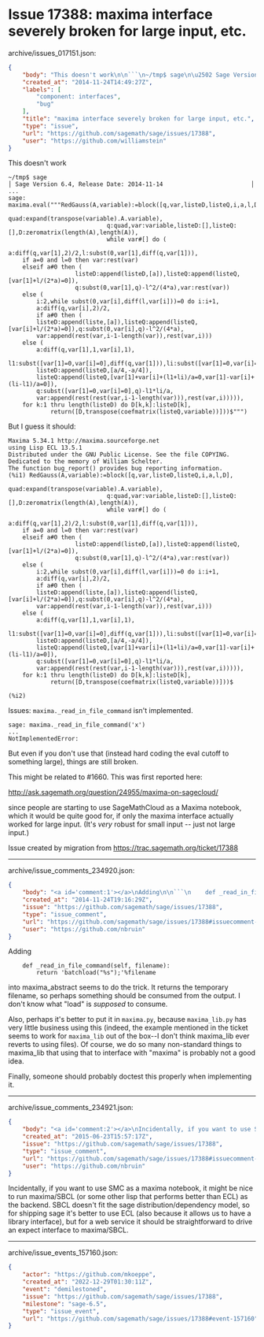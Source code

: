 # Issue 17388: maxima interface severely broken for large input, etc.

archive/issues_017151.json:
```json
{
    "body": "This doesn't work\n\n```\n~/tmp$ sage\n\u2502 Sage Version 6.4, Release Date: 2014-11-14                         \u2502\n...\nsage: maxima.eval(\"\"\"RedGauss(A,variable):=block([q,var,listeD,listeQ,i,a,l,D],\n                            quad:expand(transpose(variable).A.variable),\n                            q:quad,var:variable,listeD:[],listeQ:[],D:zeromatrix(length(A),length(A)),\n                            while var#[] do (\n                            a:diff(q,var[1],2)/2,l:subst(0,var[1],diff(q,var[1])),\n    if a=0 and l=0 then var:rest(var)\n    elseif a#0 then (\n                   listeD:append(listeD,[a]),listeQ:append(listeQ,[var[1]+l/(2*a)=0]),\n                   q:subst(0,var[1],q)-l^2/(4*a),var:rest(var))\n    else (\n        i:2,while subst(0,var[i],diff(l,var[i]))=0 do i:i+1,\n        a:diff(q,var[i],2)/2,\n        if a#0 then (\n        listeD:append(liste,[a]),listeQ:append(listeQ,[var[i]+l/(2*a)=0]),q:subst(0,var[i],q)-l^2/(4*a),\n        var:append(rest(var,i-1-length(var)),rest(var,i)))\n    else (\n        a:diff(q,var[1],1,var[i],1),\n        l1:subst([var[1]=0,var[i]=0],diff(q,var[1])),li:subst([var[1]=0,var[i]=0],diff(q,var[i])),\n        listeD:append(listeD,[a/4,-a/4]),\n        listeQ:append(listeQ,[var[1]+var[i]+(l1+li)/a=0,var[1]-var[i]+(li-l1)/a=0]),\n        q:subst([var[1]=0,var[i]=0],q)-l1*li/a,\n        var:append(rest(rest(var,i-1-length(var))),rest(var,i))))),\n    for k:1 thru length(listeD) do D[k,k]:listeD[k],\n            return([D,transpose(coefmatrix(listeQ,variable))]))$\"\"\") \n```\n\nBut I guess it should:\n\n```\nMaxima 5.34.1 http://maxima.sourceforge.net\nusing Lisp ECL 13.5.1\nDistributed under the GNU Public License. See the file COPYING.\nDedicated to the memory of William Schelter.\nThe function bug_report() provides bug reporting information.\n(%i1) RedGauss(A,variable):=block([q,var,listeD,listeQ,i,a,l,D],\n                            quad:expand(transpose(variable).A.variable),\n                            q:quad,var:variable,listeD:[],listeQ:[],D:zeromatrix(length(A),length(A)),\n                            while var#[] do (\n                            a:diff(q,var[1],2)/2,l:subst(0,var[1],diff(q,var[1])),\n    if a=0 and l=0 then var:rest(var)\n    elseif a#0 then (\n                   listeD:append(listeD,[a]),listeQ:append(listeQ,[var[1]+l/(2*a)=0]),\n                   q:subst(0,var[1],q)-l^2/(4*a),var:rest(var))\n    else (\n        i:2,while subst(0,var[i],diff(l,var[i]))=0 do i:i+1,\n        a:diff(q,var[i],2)/2,\n        if a#0 then (\n        listeD:append(liste,[a]),listeQ:append(listeQ,[var[i]+l/(2*a)=0]),q:subst(0,var[i],q)-l^2/(4*a),\n        var:append(rest(var,i-1-length(var)),rest(var,i)))\n    else (\n        a:diff(q,var[1],1,var[i],1),\n        l1:subst([var[1]=0,var[i]=0],diff(q,var[1])),li:subst([var[1]=0,var[i]=0],diff(q,var[i])),\n        listeD:append(listeD,[a/4,-a/4]),\n        listeQ:append(listeQ,[var[1]+var[i]+(l1+li)/a=0,var[1]-var[i]+(li-l1)/a=0]),\n        q:subst([var[1]=0,var[i]=0],q)-l1*li/a,\n        var:append(rest(rest(var,i-1-length(var))),rest(var,i))))),\n    for k:1 thru length(listeD) do D[k,k]:listeD[k],\n            return([D,transpose(coefmatrix(listeQ,variable))]))$\n \n(%i2)\n```\n\n\nIssues: `maxima._read_in_file_command` isn't implemented. \n\n```\nsage: maxima._read_in_file_command('x')\n...\nNotImplementedError:\n```\n\n But even if you don't use that (instead hard coding the eval cutoff to something large), things are still broken.\n\nThis might be related to #1660.  This was first reported here: \n\n  http://ask.sagemath.org/question/24955/maxima-on-sagecloud/  \n\nsince people are starting to use SageMathCloud as a Maxima notebook, which it would be quite good for, if only the maxima interface actually worked for large input.  (It's *very* robust for small input -- just not large input.)\n\nIssue created by migration from https://trac.sagemath.org/ticket/17388\n\n",
    "created_at": "2014-11-24T14:49:27Z",
    "labels": [
        "component: interfaces",
        "bug"
    ],
    "title": "maxima interface severely broken for large input, etc.",
    "type": "issue",
    "url": "https://github.com/sagemath/sage/issues/17388",
    "user": "https://github.com/williamstein"
}
```
This doesn't work

```
~/tmp$ sage
│ Sage Version 6.4, Release Date: 2014-11-14                         │
...
sage: maxima.eval("""RedGauss(A,variable):=block([q,var,listeD,listeQ,i,a,l,D],
                            quad:expand(transpose(variable).A.variable),
                            q:quad,var:variable,listeD:[],listeQ:[],D:zeromatrix(length(A),length(A)),
                            while var#[] do (
                            a:diff(q,var[1],2)/2,l:subst(0,var[1],diff(q,var[1])),
    if a=0 and l=0 then var:rest(var)
    elseif a#0 then (
                   listeD:append(listeD,[a]),listeQ:append(listeQ,[var[1]+l/(2*a)=0]),
                   q:subst(0,var[1],q)-l^2/(4*a),var:rest(var))
    else (
        i:2,while subst(0,var[i],diff(l,var[i]))=0 do i:i+1,
        a:diff(q,var[i],2)/2,
        if a#0 then (
        listeD:append(liste,[a]),listeQ:append(listeQ,[var[i]+l/(2*a)=0]),q:subst(0,var[i],q)-l^2/(4*a),
        var:append(rest(var,i-1-length(var)),rest(var,i)))
    else (
        a:diff(q,var[1],1,var[i],1),
        l1:subst([var[1]=0,var[i]=0],diff(q,var[1])),li:subst([var[1]=0,var[i]=0],diff(q,var[i])),
        listeD:append(listeD,[a/4,-a/4]),
        listeQ:append(listeQ,[var[1]+var[i]+(l1+li)/a=0,var[1]-var[i]+(li-l1)/a=0]),
        q:subst([var[1]=0,var[i]=0],q)-l1*li/a,
        var:append(rest(rest(var,i-1-length(var))),rest(var,i))))),
    for k:1 thru length(listeD) do D[k,k]:listeD[k],
            return([D,transpose(coefmatrix(listeQ,variable))]))$""") 
```

But I guess it should:

```
Maxima 5.34.1 http://maxima.sourceforge.net
using Lisp ECL 13.5.1
Distributed under the GNU Public License. See the file COPYING.
Dedicated to the memory of William Schelter.
The function bug_report() provides bug reporting information.
(%i1) RedGauss(A,variable):=block([q,var,listeD,listeQ,i,a,l,D],
                            quad:expand(transpose(variable).A.variable),
                            q:quad,var:variable,listeD:[],listeQ:[],D:zeromatrix(length(A),length(A)),
                            while var#[] do (
                            a:diff(q,var[1],2)/2,l:subst(0,var[1],diff(q,var[1])),
    if a=0 and l=0 then var:rest(var)
    elseif a#0 then (
                   listeD:append(listeD,[a]),listeQ:append(listeQ,[var[1]+l/(2*a)=0]),
                   q:subst(0,var[1],q)-l^2/(4*a),var:rest(var))
    else (
        i:2,while subst(0,var[i],diff(l,var[i]))=0 do i:i+1,
        a:diff(q,var[i],2)/2,
        if a#0 then (
        listeD:append(liste,[a]),listeQ:append(listeQ,[var[i]+l/(2*a)=0]),q:subst(0,var[i],q)-l^2/(4*a),
        var:append(rest(var,i-1-length(var)),rest(var,i)))
    else (
        a:diff(q,var[1],1,var[i],1),
        l1:subst([var[1]=0,var[i]=0],diff(q,var[1])),li:subst([var[1]=0,var[i]=0],diff(q,var[i])),
        listeD:append(listeD,[a/4,-a/4]),
        listeQ:append(listeQ,[var[1]+var[i]+(l1+li)/a=0,var[1]-var[i]+(li-l1)/a=0]),
        q:subst([var[1]=0,var[i]=0],q)-l1*li/a,
        var:append(rest(rest(var,i-1-length(var))),rest(var,i))))),
    for k:1 thru length(listeD) do D[k,k]:listeD[k],
            return([D,transpose(coefmatrix(listeQ,variable))]))$
 
(%i2)
```


Issues: `maxima._read_in_file_command` isn't implemented. 

```
sage: maxima._read_in_file_command('x')
...
NotImplementedError:
```

 But even if you don't use that (instead hard coding the eval cutoff to something large), things are still broken.

This might be related to #1660.  This was first reported here: 

  http://ask.sagemath.org/question/24955/maxima-on-sagecloud/  

since people are starting to use SageMathCloud as a Maxima notebook, which it would be quite good for, if only the maxima interface actually worked for large input.  (It's *very* robust for small input -- just not large input.)

Issue created by migration from https://trac.sagemath.org/ticket/17388





---

archive/issue_comments_234920.json:
```json
{
    "body": "<a id='comment:1'></a>\nAdding\n\n```\n    def _read_in_file_command(self, filename):\n        return 'batchload(\"%s\");'%filename\n```\ninto maxima_abstract seems to do the trick. It returns the temporary filename, so perhaps something should be consumed from the output. I don't know what \"load\" is *supposed* to consume.\n\nAlso, perhaps it's better to put it in `maxima.py`, because `maxima_lib.py` has very little business using this (indeed, the example mentioned in the ticket seems to work for `maxima_lib` out of the box--I don't think maxima_lib ever reverts to using files). Of course, we do so many non-standard things to maxima_lib that using that to interface with \"maxima\" is probably not a good idea.\n\nFinally, someone should probably doctest this properly when implementing it.",
    "created_at": "2014-11-24T19:16:29Z",
    "issue": "https://github.com/sagemath/sage/issues/17388",
    "type": "issue_comment",
    "url": "https://github.com/sagemath/sage/issues/17388#issuecomment-234920",
    "user": "https://github.com/nbruin"
}
```

<a id='comment:1'></a>
Adding

```
    def _read_in_file_command(self, filename):
        return 'batchload("%s");'%filename
```
into maxima_abstract seems to do the trick. It returns the temporary filename, so perhaps something should be consumed from the output. I don't know what "load" is *supposed* to consume.

Also, perhaps it's better to put it in `maxima.py`, because `maxima_lib.py` has very little business using this (indeed, the example mentioned in the ticket seems to work for `maxima_lib` out of the box--I don't think maxima_lib ever reverts to using files). Of course, we do so many non-standard things to maxima_lib that using that to interface with "maxima" is probably not a good idea.

Finally, someone should probably doctest this properly when implementing it.



---

archive/issue_comments_234921.json:
```json
{
    "body": "<a id='comment:2'></a>\nIncidentally, if you want to use SMC as a maxima notebook, it might be nice to run maxima/SBCL (or some other lisp that performs better than ECL) as the backend. SBCL doesn't fit the sage distribution/dependency model, so for shipping sage it's better to use ECL (also because it allows us to have a library interface), but for a web service it should be straightforward to drive an expect interface to maxima/SBCL.",
    "created_at": "2015-06-23T15:57:17Z",
    "issue": "https://github.com/sagemath/sage/issues/17388",
    "type": "issue_comment",
    "url": "https://github.com/sagemath/sage/issues/17388#issuecomment-234921",
    "user": "https://github.com/nbruin"
}
```

<a id='comment:2'></a>
Incidentally, if you want to use SMC as a maxima notebook, it might be nice to run maxima/SBCL (or some other lisp that performs better than ECL) as the backend. SBCL doesn't fit the sage distribution/dependency model, so for shipping sage it's better to use ECL (also because it allows us to have a library interface), but for a web service it should be straightforward to drive an expect interface to maxima/SBCL.



---

archive/issue_events_157160.json:
```json
{
    "actor": "https://github.com/mkoeppe",
    "created_at": "2022-12-29T01:30:11Z",
    "event": "demilestoned",
    "issue": "https://github.com/sagemath/sage/issues/17388",
    "milestone": "sage-6.5",
    "type": "issue_event",
    "url": "https://github.com/sagemath/sage/issues/17388#event-157160"
}
```
